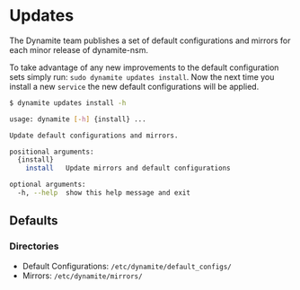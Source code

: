 # Updates
The Dynamite team publishes a set of default configurations and mirrors for each minor release of dynamite-nsm.

To take advantage of any new improvements to the default configuration sets simply run: `sudo dynamite updates install`.
Now the next time you install a new `service` the new default configurations will be applied.
```bash
$ dynamite updates install -h

usage: dynamite [-h] {install} ...

Update default configurations and mirrors.

positional arguments:
  {install}
    install   Update mirrors and default configurations

optional arguments:
  -h, --help  show this help message and exit
```

## Defaults

### Directories

- Default Configurations: `/etc/dynamite/default_configs/`
- Mirrors: `/etc/dynamite/mirrors/`